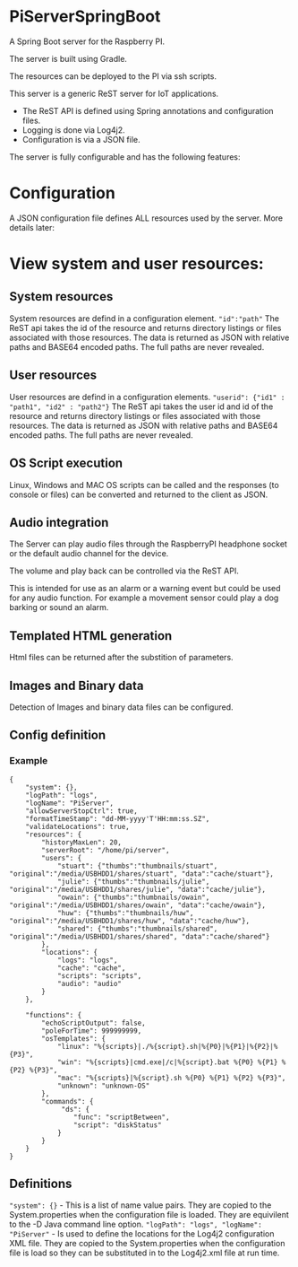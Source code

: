 # PiServerSpringBoot
A Spring Boot server for the Raspberry PI. 

The server is built using Gradle.

The resources can be deployed to the PI via ssh scripts.

This server is a generic ReST server for IoT applications. 
* The ReST API is defined using Spring annotations and configuration files.
* Logging is done via Log4j2.
* Configuration is via a JSON file.

The server is fully configurable and has the following features:
# Configuration
A JSON configuration file defines ALL resources used by the server. More details later:
# View system and user resources:
## System resources
System resources are defind in a configuration element.
`"id":"path"`
The ReST api takes the id of the resource and returns directory listings or files associated with those resources.
The data is returned as JSON with relative paths and BASE64 encoded paths. The full paths are never revealed.
## User resources
User resources are defind in a configuration elements. 
`"userid": {"id1" : "path1", "id2" : "path2"}`
The ReST api takes the user id and id of the resource and returns directory listings or files associated with those resources.
The data is returned as JSON with relative paths and BASE64 encoded paths. The full paths are never revealed.
## OS Script execution
Linux, Windows and MAC OS scripts can be called and the responses (to console or files) can be converted and returned to the client as JSON. 
## Audio integration
The Server can play audio files through the RaspberryPI headphone socket or the default audio channel for the device.

The volume and play back can be controlled via the ReST API.

This is intended for use as an alarm or a warning event but could be used for any audio function. For example a movement sensor could play a dog barking or sound an alarm.
## Templated HTML generation
Html files can be returned after the substition of parameters.
## Images and Binary data 
Detection of Images and binary data files can be configured.

## Config definition
### Example
```
{
    "system": {},
    "logPath": "logs",
    "logName": "PiServer",
    "allowServerStopCtrl": true,
    "formatTimeStamp": "dd-MM-yyyy'T'HH:mm:ss.SZ",
    "validateLocations": true,
    "resources": {
        "historyMaxLen": 20,
        "serverRoot": "/home/pi/server",
        "users": {
            "stuart": {"thumbs":"thumbnails/stuart", "original":"/media/USBHDD1/shares/stuart", "data":"cache/stuart"},
            "julie": {"thumbs":"thumbnails/julie", "original":"/media/USBHDD1/shares/julie", "data":"cache/julie"},
            "owain": {"thumbs":"thumbnails/owain", "original":"/media/USBHDD1/shares/owain", "data":"cache/owain"},
            "huw": {"thumbs":"thumbnails/huw", "original":"/media/USBHDD1/shares/huw", "data":"cache/huw"},
            "shared": {"thumbs":"thumbnails/shared", "original":"/media/USBHDD1/shares/shared", "data":"cache/shared"}
        },
        "locations": {
            "logs": "logs",
            "cache": "cache",
            "scripts": "scripts",
            "audio": "audio"
        }
    },

    "functions": {
        "echoScriptOutput": false,
        "poleForTime": 999999999,
        "osTemplates": {
            "linux": "%{scripts}|./%{script}.sh|%{P0}|%{P1}|%{P2}|%{P3}", 
            "win": "%{scripts}|cmd.exe|/c|%{script}.bat %{P0} %{P1} %{P2} %{P3}",
            "mac": "%{scripts}|%{script}.sh %{P0} %{P1} %{P2} %{P3}",
            "unknown": "unknown-OS"
        },
        "commands": {
             "ds": {
                "func": "scriptBetween",
                "script": "diskStatus"
            }
        }
    }
}
```
## Definitions
`"system": {}` - This is a list of name value pairs. They are copied to the System.properties when the configuration file is loaded. They are equivilent to the -D Java command line option.
`"logPath": "logs", "logName": "PiServer"` - Is used to define the locations for the Log4j2 configuration XML file. They are copied to the System.properties when the configuration file is load so they can be substituted in to the Log4j2.xml file at run time.

